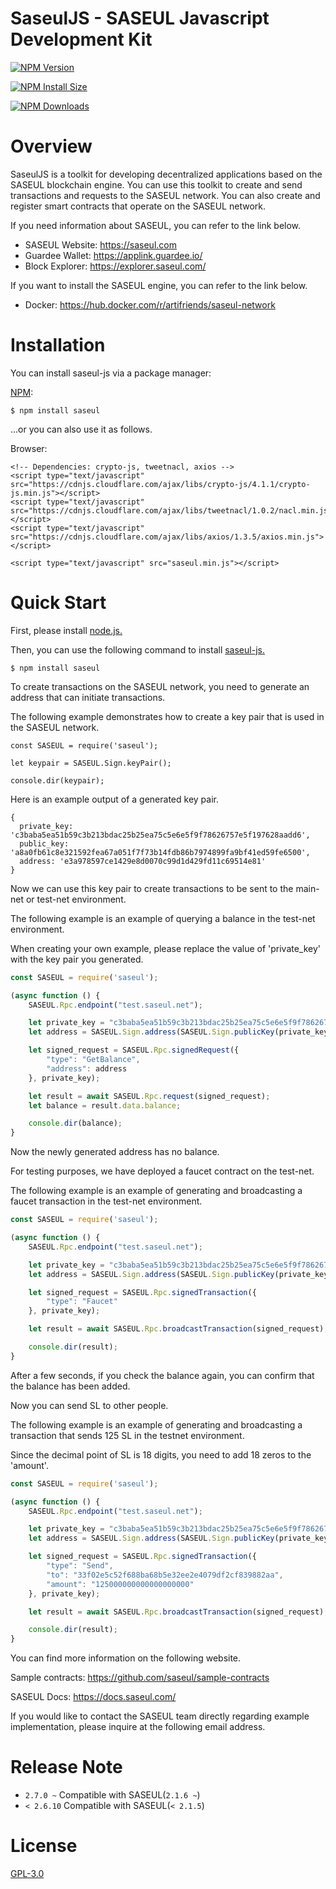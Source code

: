 # SaseulJS - SASEUL Javascript Development Kit

[![NPM Version][npm-version-image]][npm-url]

[![NPM Install Size][npm-install-size-image]][npm-install-size-url]

[![NPM Downloads][npm-downloads-image]][npm-downloads-url]

# Overview

SaseulJS is a toolkit for developing decentralized applications based on the SASEUL blockchain engine.
You can use this toolkit to create and send transactions and requests to the SASEUL network.
You can also create and register smart contracts that operate on the SASEUL network.

If you need information about SASEUL, you can refer to the link below.

- SASEUL Website: https://saseul.com
- Guardee Wallet: https://applink.guardee.io/
- Block Explorer: https://explorer.saseul.com/

If you want to install the SASEUL engine, you can refer to the link below.

- Docker: https://hub.docker.com/r/artifriends/saseul-network

# Installation

You can install saseul-js via a package manager:

[NPM](https://www.npmjs.org/):

    $ npm install saseul

...or you can also use it as follows.

Browser:

    <!-- Dependencies: crypto-js, tweetnacl, axios -->
    <script type="text/javascript" src="https://cdnjs.cloudflare.com/ajax/libs/crypto-js/4.1.1/crypto-js.min.js"></script>
    <script type="text/javascript" src="https://cdnjs.cloudflare.com/ajax/libs/tweetnacl/1.0.2/nacl.min.js"></script>
    <script type="text/javascript" src="https://cdnjs.cloudflare.com/ajax/libs/axios/1.3.5/axios.min.js"></script>

    <script type="text/javascript" src="saseul.min.js"></script>

# Quick Start

First, please install [node.js.](https://nodejs.org/)

Then, you can use the following command to install [saseul-js.](https://www.npmjs.com/package/saseul)

```shell
$ npm install saseul
```

To create transactions on the SASEUL network, you need to generate an address that can initiate transactions. 

The following example demonstrates how to create a key pair that is used in the SASEUL network.


```nodejs
const SASEUL = require('saseul');

let keypair = SASEUL.Sign.keyPair();

console.dir(keypair);
```

Here is an example output of a generated key pair.

```shell
{
  private_key: 'c3baba5ea51b59c3b213bdac25b25ea75c5e6e5f9f78626757e5f197628aadd6',
  public_key: 'a8a0fb61c8e321592fea67a051f7f73b14fdb86b7974899fa9bf41ed59fe6500',
  address: 'e3a978597ce1429e8d0070c99d1d429fd11c69514e81'
}
```

Now we can use this key pair to create transactions to be sent to the main-net or test-net environment.

The following example is an example of querying a balance in the test-net environment.

When creating your own example, please replace the value of 'private_key' with the key pair you generated.

```javascript
const SASEUL = require('saseul');

(async function () {
    SASEUL.Rpc.endpoint("test.saseul.net");

    let private_key = "c3baba5ea51b59c3b213bdac25b25ea75c5e6e5f9f78626757e5f197628aadd6"
    let address = SASEUL.Sign.address(SASEUL.Sign.publicKey(private_key));

    let signed_request = SASEUL.Rpc.signedRequest({
        "type": "GetBalance",
        "address": address
    }, private_key);

    let result = await SASEUL.Rpc.request(signed_request);
    let balance = result.data.balance;

    console.dir(balance);
}
```

Now the newly generated address has no balance.

For testing purposes, we have deployed a faucet contract on the test-net.

The following example is an example of generating and broadcasting a faucet transaction in the test-net environment.

```javascript
const SASEUL = require('saseul');

(async function () {
    SASEUL.Rpc.endpoint("test.saseul.net");

    let private_key = "c3baba5ea51b59c3b213bdac25b25ea75c5e6e5f9f78626757e5f197628aadd6"
    let address = SASEUL.Sign.address(SASEUL.Sign.publicKey(private_key));

    let signed_request = SASEUL.Rpc.signedTransaction({
        "type": "Faucet"
    }, private_key);

    let result = await SASEUL.Rpc.broadcastTransaction(signed_request);

    console.dir(result);
}
```

After a few seconds, if you check the balance again, you can confirm that the balance has been added.

Now you can send SL to other people.

The following example is an example of generating and broadcasting a transaction that sends 125 SL in the testnet environment.

Since the decimal point of SL is 18 digits, you need to add 18 zeros to the 'amount'.

```javascript
const SASEUL = require('saseul');

(async function () {
    SASEUL.Rpc.endpoint("test.saseul.net");

    let private_key = "c3baba5ea51b59c3b213bdac25b25ea75c5e6e5f9f78626757e5f197628aadd6"
    let address = SASEUL.Sign.address(SASEUL.Sign.publicKey(private_key));

    let signed_request = SASEUL.Rpc.signedTransaction({
        "type": "Send",
        "to": "33f02e5c52f688ba68b5e32ee2e4079df2cf839882aa",
        "amount": "125000000000000000000"
    }, private_key);

    let result = await SASEUL.Rpc.broadcastTransaction(signed_request);

    console.dir(result);
}
```

You can find more information on the following website.

Sample contracts: https://github.com/saseul/sample-contracts

SASEUL Docs: https://docs.saseul.com/

If you would like to contact the SASEUL team directly regarding example implementation, please inquire at the following email address.

# Release Note

- `2.7.0 ~` Compatible with SASEUL(`2.1.6 ~`)
- `< 2.6.10` Compatible with SASEUL(`< 2.1.5`)

# License

[GPL-3.0](LICENSE)

[npm-downloads-image]: https://badgen.net/npm/dm/saseul
[npm-downloads-url]: https://npmcharts.com/compare/saseul?minimal=true
[npm-install-size-image]: https://badgen.net/packagephobia/install/saseul
[npm-install-size-url]: https://packagephobia.com/result?p=saseul
[npm-url]: https://npmjs.org/package/saseul
[npm-version-image]: https://badgen.net/npm/v/saseul